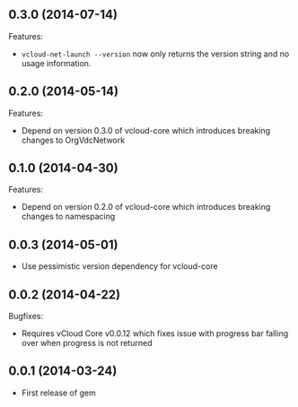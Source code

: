 ## 0.3.0 (2014-07-14)

Features:

  - `vcloud-net-launch --version` now only returns the version string
      and no usage information.

## 0.2.0 (2014-05-14)

Features:

  - Depend on version 0.3.0 of vcloud-core which introduces breaking changes to OrgVdcNetwork

## 0.1.0 (2014-04-30)

Features:

  - Depend on version 0.2.0 of vcloud-core which introduces breaking changes to namespacing

## 0.0.3 (2014-05-01)

  - Use pessimistic version dependency for vcloud-core

## 0.0.2 (2014-04-22)

Bugfixes:

  - Requires vCloud Core v0.0.12 which fixes issue with progress bar falling over when progress is not returned

## 0.0.1 (2014-03-24)

  - First release of gem
